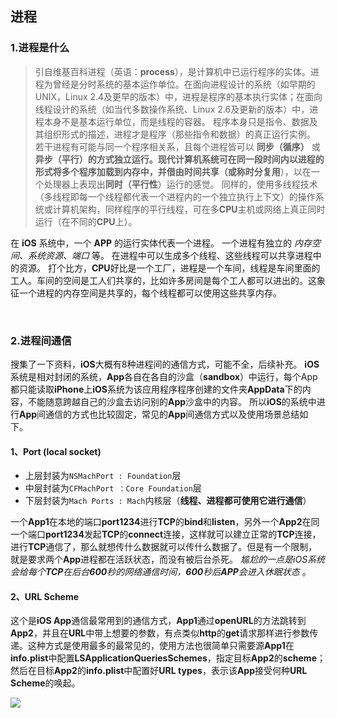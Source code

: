 ## 进程


### 1.进程是什么

> 引自维基百科进程（英语：**process**），是计算机中已运行程序的实体。进程为曾经是分时系统的基本运作单位。在面向进程设计的系统（如早期的UNIX，Linux 2.4及更早的版本）中，进程是程序的基本执行实体；在面向线程设计的系统（如当代多数操作系统、Linux 2.6及更新的版本）中，进程本身不是基本运行单位，而是线程的容器。
> 程序本身只是指令、数据及其组织形式的描述，进程才是程序（那些指令和数据）的真正运行实例。
> 若干进程有可能与同一个程序相关系，且每个进程皆可以 **同步（循序）** 或 **异步（平行）**的方式独立运行。现代计算机系统可在同一段时间内以进程的形式将多个程序加载到内存中，并借由时间共享（或称**时分复用**），以在一个处理器上表现出**同时（平行性**）运行的感觉。
> 同样的，使用多线程技术（多线程即每一个线程都代表一个进程内的一个独立执行上下文）的操作系统或计算机架构，同样程序的平行线程，可在多**CPU**主机或网络上真正同时运行（在不同的**CPU**上）。


在 **iOS** 系统中，一个 **APP** 的运行实体代表一个进程。 一个进程有独立的  _内存空间、系统资源、端口_  等。 在进程中可以生成多个线程、这些线程可以共享进程中的资源。
打个比方，**CPU**好比是一个工厂，进程是一个车间，线程是车间里面的工人。车间的空间是工人们共享的，比如许多房间是每个工人都可以进出的。这象征一个进程的内存空间是共享的，每个线程都可以使用这些共享内存。

<br>

### 2.进程间通信

搜集了一下资料，**iOS**大概有8种进程间的通信方式，可能不全，后续补充。
**iOS**系统是相对封闭的系统，**App**各自在各自的沙盒（**sandbox**）中运行，每个App都只能读取**iPhone**上**iOS**系统为该应用程序程序创建的文件夹**AppData**下的内容，不能随意跨越自己的沙盒去访问别的**App**沙盒中的内容。 所以**iOS**的系统中进行**App**间通信的方式也比较固定，常见的**App**间通信方式以及使用场景总结如下。

#### 1、Port (local socket)
* 上层封装为`NSMachPort : Foundation`层 
* 中层封装为`CFMachPort ：Core Foundation`层 
* 下层封装为`Mach Ports : Mach`内核层（**线程、进程都可使用它进行通信**）

一个**App1**在本地的端口**port1234**进行**TCP**的**bind**和**listen**，另外一个**App2**在同一个端口**port1234**发起**TCP**的**connect**连接，这样就可以建立正常的**TCP**连接，进行**TCP**通信了，那么就想传什么数据就可以传什么数据了。但是有一个限制，就是要求两个**App**进程都在活跃状态，而没有被后台杀死。 _尴尬的一点是iOS系统会给每个**TCP**在后台**600**秒的网络通信时间，**600**秒后**APP**会进入休眠状态_ 。
#### 2、URL Scheme
这个是**iOS App**通信最常用到的通信方式，**App1**通过**openURL**的方法跳转到**App2**，并且在**URL**中带上想要的参数，有点类似**http**的**get**请求那样进行参数传递。这种方式是使用最多的最常见的，使用方法也很简单只需要源**App1**在**info.plist**中配置**LSApplicationQueriesSchemes**，指定目标**App2**的**scheme**；然后在目标**App2**的**info.plist**中配置好**URL types**，表示该**App**接受何种**URL Scheme**的唤起。


![](-./Resources/concept1.png)


